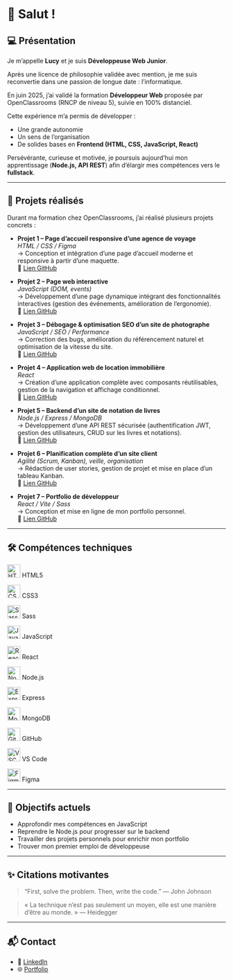 # 👋 Salut !


## 💻 Présentation

Je m’appelle **Lucy** et je suis **Développeuse Web Junior**.  

Après une licence de philosophie validée avec mention, je me suis reconvertie dans une passion de longue date : l’informatique.  

En juin 2025, j’ai validé la formation **Développeur Web** proposée par OpenClassrooms (RNCP de niveau 5), suivie en 100% distanciel.  

Cette expérience m’a permis de développer :  
- Une grande autonomie  
- Un sens de l’organisation  
- De solides bases en **Frontend (HTML, CSS, JavaScript, React)**  

Persévérante, curieuse et motivée, je poursuis aujourd’hui mon apprentissage (**Node.js, API REST**) afin d’élargir mes compétences vers le **fullstack**.  

---

## 🚀 Projets réalisés

Durant ma formation chez OpenClassrooms, j’ai réalisé plusieurs projets concrets :

- **Projet 1 – Page d’accueil responsive d’une agence de voyage**  
  *HTML / CSS / Figma*  
  → Conception et intégration d’une page d’accueil moderne et responsive à partir d’une maquette.  
  🔗 [Lien GitHub](https://github.com/elhef010308/PROJET_2_Booki)

- **Projet 2 – Page web interactive**  
  *JavaScript (DOM, events)*  
  → Développement d’une page dynamique intégrant des fonctionnalités interactives (gestion des événements, amélioration de l’ergonomie).  
  🔗 [Lien GitHub](https://github.com/elhef010308/PROJET_3_Sophie_Bluel)

- **Projet 3 – Débogage & optimisation SEO d’un site de photographe**  
  *JavaScript / SEO / Performance*  
  → Correction des bugs, amélioration du référencement naturel et optimisation de la vitesse du site.  
  🔗 [Lien GitHub](https://github.com/elhef010308/PROJET_4_Nina_Carducci)

- **Projet 4 – Application web de location immobilière**  
  *React*  
  → Création d’une application complète avec composants réutilisables, gestion de la navigation et affichage conditionnel.  
  🔗 [Lien GitHub](https://github.com/elhef010308/PROJET_5_Kasa)

- **Projet 5 – Backend d’un site de notation de livres**  
  *Node.js / Express / MongoDB*  
  → Développement d’une API REST sécurisée (authentification JWT, gestion des utilisateurs, CRUD sur les livres et notations).  
  🔗 [Lien GitHub](https://github.com/elhef010308/PROJET_6_Mon_Vieux_Grimoire)

- **Projet 6 – Planification complète d’un site client**  
  *Agilité (Scrum, Kanban), veille, organisation*  
  → Rédaction de user stories, gestion de projet et mise en place d’un tableau Kanban.  
  🔗 [Lien GitHub](https://github.com/elhef010308/PROJET_7_Menu_Maker)

- **Projet 7 – Portfolio de développeur**  
  *React / Vite / Sass*  
  → Conception et mise en ligne de mon portfolio personnel.  
  🔗 [Lien GitHub](https://github.com/elhef010308/PORTFOLIO)

---

## 🛠️ Compétences techniques

<img src="https://cdn.jsdelivr.net/gh/devicons/devicon/icons/html5/html5-original.svg" alt="HTML5" width="30"/>  HTML5  

<img src="https://cdn.jsdelivr.net/gh/devicons/devicon/icons/css3/css3-original.svg" alt="CSS3" width="30"/>  CSS3

<img src="https://cdn.jsdelivr.net/gh/devicons/devicon/icons/sass/sass-original.svg" alt="Sass" width="30"/>  Sass 

<img src="https://cdn.jsdelivr.net/gh/devicons/devicon/icons/javascript/javascript-original.svg" alt="JavaScript" width="30"/>  JavaScript  

<img src="https://cdn.jsdelivr.net/gh/devicons/devicon/icons/react/react-original.svg" alt="React" width="30"/>  React  

<img src="https://cdn.jsdelivr.net/gh/devicons/devicon/icons/nodejs/nodejs-original.svg" alt="Node.js" width="30"/>  Node.js  

<img src="https://cdn.jsdelivr.net/gh/devicons/devicon/icons/express/express-original.svg" alt="Express" width="30"/>  Express 

<img src="https://cdn.jsdelivr.net/gh/devicons/devicon/icons/mongodb/mongodb-original.svg" alt="MongoDB" width="30"/>  MongoDB  

<img src="https://cdn.jsdelivr.net/gh/devicons/devicon/icons/github/github-original.svg" alt="GitHub" width="30"/>  GitHub 

<img src="https://cdn.jsdelivr.net/gh/devicons/devicon/icons/vscode/vscode-original.svg" alt="VSCode" width="30"/>  VS Code  

<img src="https://cdn.jsdelivr.net/gh/devicons/devicon/icons/figma/figma-original.svg" alt="Figma" width="30"/>  Figma  

---

## 🎯 Objectifs actuels

- Approfondir mes compétences en JavaScript  
- Reprendre le Node.js pour progresser sur le backend  
- Travailler des projets personnels pour enrichir mon portfolio  
- Trouver mon premier emploi de développeuse  

---

## ✨ Citations motivantes

> “First, solve the problem. Then, write the code.” — John Johnson  

> « La technique n’est pas seulement un moyen, elle est une manière d’être au monde. » — Heidegger  

---

## 📬 Contact

- 🎒 [LinkedIn]([URL_DE_TON_LINKEDIN](https://www.linkedin.com/in/lucy-fougerard-6a126632a/))  
- 🌐 [Portfolio]([URL_DE_TON_PORTFOLIO](https://elhef010308.github.io/PORTFOLIO/))  
